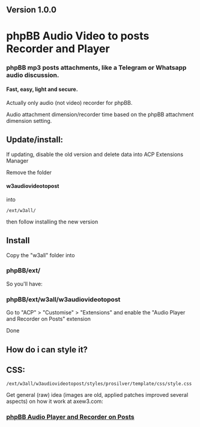 ## Version 1.0.0

# phpBB Audio Video to posts Recorder and Player
### phpBB mp3 posts attachments, like a Telegram or Whatsapp audio discussion.
#### Fast, easy, light and secure.

Actually only audio (not video) recorder for phpBB.

Audio attachment dimension/recorder time based on the phpBB attachment dimension setting.

## Update/install: 

If updating, disable the old version and delete data into ACP Extensions Manager

Remove the folder 
#### w3audiovideotopost 
into
    
    /ext/w3all/

then follow installing the new version

## Install

Copy the "w3all" folder into 
### phpBB/ext/

So you'll have: 
### phpBB/ext/w3all/w3audiovideotopost

Go to "ACP" > "Customise" > "Extensions" and enable the "Audio Player and Recorder on Posts" extension

Done

## How do i can style it?

## CSS:

    /ext/w3all/w3audiovideotopost/styles/prosilver/template/css/style.css

Get general (raw) idea (images are old, applied patches improved several aspects) on how it work at axew3.com:

### [phpBB Audio Player and Recorder on Posts](https://www.axew3.com/w3/forums/viewtopic.php?f=20&t=1628 "phpbb images attachments rotation")

